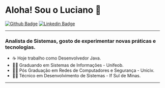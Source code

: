 # Aloha! Sou o Luciano 👋

[![Github Badge](https://img.shields.io/badge/-Github-000?style=flat-square&logo=Github&logoColor=white&link=https://github.com/lucianoromero)](https://github.com/lucianoromero)
[![Linkedin Badge](https://img.shields.io/badge/-LinkedIn-blue?style=flat-square&logo=Linkedin&logoColor=white&link=https://www.linkedin.com/in/lucianoromero/)](https://www.linkedin.com/in/luciano-luiz-romero-6818bbb3//)
***
### Analista de Sistemas, gosto de experimentar novas práticas e tecnologias. 
* ☕ Hoje trabalho como Desenvolvedor Java.
* 👨‍🎓 Graduando em Sistemas de Informações - Unifeob.
* 👨‍🎓 Pós Graduação em Redes de Computadores e Segurança - Uniciv. 
* 👨‍🎓 Técnico em Desenvolvimento de Sistemas - If Sul de Minas. 
***
